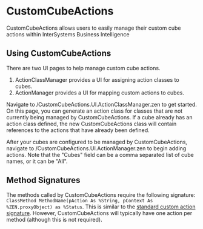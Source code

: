 # CustomCubeActions
CustomCubeActions allows users to easily manage their custom cube actions within InterSystems Business Intelligence

## Using CustomCubeActions
There are two UI pages to help manage custom cube actions.
1) ActionClassManager provides a UI for assigning action classes to cubes.
2) ActionManager provides a UI for mapping custom actions to cubes.


Navigate to /CustomCubeActions.UI.ActionClassManager.zen to get started. On this page, you can generate an action class for classes that are not currently being managed by CustomCubeActions. If a cube already has an action class defined, the new CustomCubeActions class will contain references to the actions that have already been defined.

After your cubes are configured to be managed by CustomCubeActions, navigate to /CustomCubeActions.UI.ActionManager.zen to begin adding actions. Note that the "Cubes" field can be a comma separated list of cube names, or it can be "All".

## Method Signatures
The methods called by CustomCubeActions require the following signature:
``` ClassMethod MethodName(pAction As %String, pContext As %ZEN.proxyObject) as %Status ```.
This is similar to the [standard custom action signature](https://docs.intersystems.com/irislatest/csp/docbook/DocBook.UI.Page.cls?KEY=D2IMP_ch_action#D2IMP_action_defining_behavior). However, CustomCubeActions will typically have one action per method (although this is not required).

